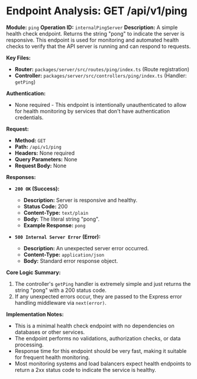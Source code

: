 # Endpoint Analysis: GET /api/v1/ping

**Module:** `ping`
**Operation ID:** `internalPingServer`
**Description:** A simple health check endpoint. Returns the string "pong" to indicate the server is responsive. This endpoint is used for monitoring and automated health checks to verify that the API server is running and can respond to requests.

**Key Files:**
*   **Router:** `packages/server/src/routes/ping/index.ts` (Route registration)
*   **Controller:** `packages/server/src/controllers/ping/index.ts` (Handler: `getPing`)

**Authentication:**
*   None required - This endpoint is intentionally unauthenticated to allow for health monitoring by services that don't have authentication credentials.

**Request:**
*   **Method:** `GET`
*   **Path:** `/api/v1/ping`
*   **Headers:** None required
*   **Query Parameters:** None
*   **Request Body:** None

**Responses:**

*   **`200 OK` (Success):**
    *   **Description:** Server is responsive and healthy.
    *   **Status Code:** 200
    *   **Content-Type:** `text/plain`
    *   **Body:** The literal string "pong".
    *   **Example Response:** `pong`

*   **`500 Internal Server Error` (Error):**
    *   **Description:** An unexpected server error occurred.
    *   **Content-Type:** `application/json`
    *   **Body:** Standard error response object.

**Core Logic Summary:**
1. The controller's `getPing` handler is extremely simple and just returns the string "pong" with a 200 status code.
2. If any unexpected errors occur, they are passed to the Express error handling middleware via `next(error)`.

**Implementation Notes:**
* This is a minimal health check endpoint with no dependencies on databases or other services.
* The endpoint performs no validations, authorization checks, or data processing.
* Response time for this endpoint should be very fast, making it suitable for frequent health monitoring.
* Most monitoring systems and load balancers expect health endpoints to return a 2xx status code to indicate the service is healthy.
